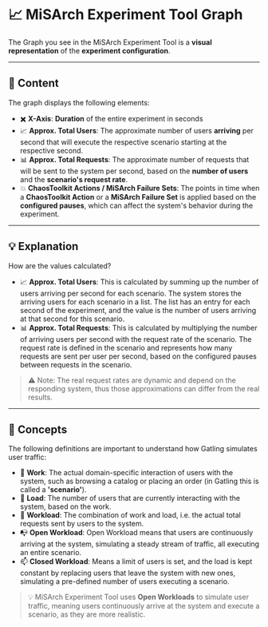 # 📈 MiSArch Experiment Tool Graph

The Graph you see in the MiSArch Experiment Tool is a **visual representation** of the **experiment configuration**.

--- 

## 📖 Content
The graph displays the following elements:
- ✖️ **X-Axis**: **Duration** of the entire experiment in seconds
- 📈 **Approx. Total Users**: The approximate number of users **arriving** per second that will execute the respective scenario starting at the respective second.
- 📊 **Approx. Total Requests**: The approximate number of requests that will be sent to the system per second, based on the **number of users** and the **scenario's request rate**.
- 💥 **ChaosToolkit Actions / MiSArch Failure Sets**: The points in time when a **ChaosToolkit Action** or a **MiSArch Failure Set** is applied based on the **configured pauses**, which can affect the system's behavior during the experiment.

---

## 💡 Explanation
How are the values calculated?
- 📈 **Approx. Total Users**: This is calculated by summing up the number of users arriving per second for each scenario. The system stores the arriving users for each scenario in a list. The list has an entry for each second of the experiment, and the value is the number of users arriving at that second for this scenario.
- 📊 **Approx. Total Requests**: This is calculated by multiplying the number of arriving users per second with the request rate of the scenario. The request rate is defined in the scenario and represents how many requests are sent per user per second, based on the configured pauses between requests in the scenario.

> ⚠️ Note: The real request rates are dynamic and depend on the responding system, thus those approximations can differ from the real results. 
---

## 📝 Concepts
The following definitions are important to understand how Gatling simulates user traffic:
- 💪 **Work**: The actual domain-specific interaction of users with the system, such as browsing a catalog or placing an order (in Gatling this is called a **'scenario'**).
- 👥 **Load**: The number of users that are currently interacting with the system, based on the work.
- 🌊 **Workload**: The combination of work and load, i.e. the actual total requests sent by users to the system.
- 📭 **Open Workload**: Open Workload means that users are continuously arriving at the system, simulating a steady stream of traffic, all executing an entire scenario.
- 📫 **Closed Workload**: Means a limit of users is set, and the load is kept constant by replacing users that leave the system with new ones, simulating a pre-defined number of users executing a scenario.

>💡 MiSArch Experiment Tool uses **Open Workloads** to simulate user traffic, meaning users continuously arrive at the system and execute a scenario, as they are more realistic.
